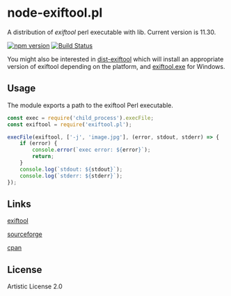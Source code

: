 # node-exiftool.pl
A distribution of _exiftool_ perl executable with lib. Current version is 11.30.

[![npm version](https://badge.fury.io/js/exiftool.pl.svg)](https://badge.fury.io/js/exiftool.pl)
[![Build Status](https://travis-ci.org/Sobesednik/node-exiftool.pl.svg?branch=master)](https://travis-ci.org/Sobesednik/node-exiftool.pl)

You might also be interested in [dist-exiftool](https://www.npmjs.com/package/dist-exiftool)
which will install an appropriate version of exiftool depending on the platform, and
[exiftool.exe](https://www.npmjs.com/package/exiftool.exe) for Windows.

## Usage
The module exports a path to the exiftool Perl executable.

```js
const exec = require('child_process').execFile;
const exiftool = require('exiftool.pl');

execFile(exiftool, ['-j', 'image.jpg'], (error, stdout, stderr) => {
	if (error) {
		console.error(`exec error: ${error}`);
		return;
	}
	console.log(`stdout: ${stdout}`);
	console.log(`stderr: ${stderr}`);
});
```

## Links
[exiftool](http://www.sno.phy.queensu.ca/~phil/exiftool/)

[sourceforge](https://sourceforge.net/projects/exiftool/)

[cpan](http://search.cpan.org/~exiftool/)

## License
Artistic License 2.0
